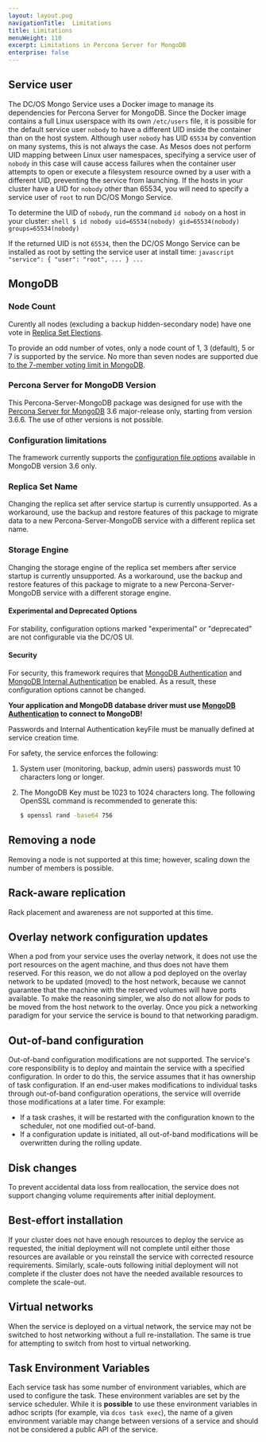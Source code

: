 ```yaml
---
layout: layout.pug
navigationTitle:  Limitations
title: Limitations
menuWeight: 110
excerpt: Limitations in Percona Server for MongoDB
enterprise: false
---
```


## Service user

The DC/OS Mongo Service uses a Docker image to manage its dependencies for Percona Server for MongoDB. Since the Docker image contains a full Linux userspace with its own `/etc/users` file, it is possible for the default service user `nobody` to have a different UID inside the container than on the host system. Although user `nobody` has UID `65534` by convention on many systems, this is not always the case. As Mesos does not perform UID mapping between Linux user namespaces, specifying a service user of `nobody` in this case will cause access failures when the container user attempts to open or execute a filesystem resource owned by a user with a different UID, preventing the service from launching. If the hosts in your cluster have a UID for `nobody` other than 65534, you will need to specify a service user of `root` to run DC/OS Mongo Service.

To determine the UID of `nobody`, run the command `id nobody` on a host in your cluster:
    ```shell
    $ id nobody
    uid=65534(nobody) gid=65534(nobody) groups=65534(nobody)
    ```

If the returned UID is not `65534`, then the DC/OS Mongo Service can be installed as root by setting the service user at install time:
    ```javascript
    "service": {
            "user": "root",
            ...
    }
    ...
    ```

## MongoDB

<a name="mongodb-node-count"></a>
### Node Count

Curently all nodes (excluding a backup hidden-secondary node) have one vote in [Replica Set Elections](https://docs.mongodb.com/manual/core/replica-set-elections/#replica-set-elections).

To provide an odd number of votes, only a node count of 1, 3 (default), 5 or 7 is supported by the service. No more than seven nodes are supported due [to the 7-member voting limit in MongoDB](https://docs.mongodb.com/manual/reference/limits/#Number-of-Voting-Members-of-a-Replica-Set).

### Percona Server for MongoDB Version

This Percona-Server-MongoDB package was designed for use with the [Percona Server for MongoDB](https://www.percona.com/software/mongo-database/percona-server-for-mongodb) 3.6 major-release only, starting from version 3.6.6. The use of other versions is not possible.

### Configuration limitations

The framework currently supports the [configuration file options](https://docs.mongodb.com/v3.6/reference/configuration-options/) available in MongoDB version 3.6 only.

### Replica Set Name

Changing the replica set after service startup is currently unsupported. As a workaround, use the backup and restore features of this package to migrate data to a new Percona-Server-MongoDB service with a different replica set name.

### Storage Engine

Changing the storage engine of the replica set members after service startup is currently unsupported. As a workaround, use the backup and restore features of this package to migrate to a new Percona-Server-MongoDB service with a different storage engine.

#### Experimental and Deprecated Options
For stability, configuration options marked "experimental" or "deprecated" are not configurable via the DC/OS UI.

#### Security

For security, this framework requires that [MongoDB Authentication](https://docs.mongodb.com/manual/core/authentication/) and [MongoDB Internal Authentication](https://docs.mongodb.com/manual/core/security-internal-authentication/) be enabled. As a result, these configuration options cannot be changed.

**Your application and MongoDB database driver must use [MongoDB Authentication](https://docs.mongodb.com/manual/core/authentication/) to connect to MongoDB!**

Passwords and Internal Authentication keyFile must be manually defined at service creation time.

For safety, the service enforces the following:
1. System user (monitoring, backup, admin users) passwords must 10 characters long or longer.
2. The MongoDB Key must be 1023 to 1024 characters long. The following OpenSSL command is recommended to generate this:

    ```bash
    $ openssl rand -base64 756
    ```

## Removing a node

Removing a node is not supported at this time; however, scaling down the number of members is possible.

## Rack-aware replication

Rack placement and awareness are not supported at this time.

## Overlay network configuration updates
When a pod from your service uses the overlay network, it does not use the port resources on the agent machine, and thus does not have them reserved. For this reason, we do not allow a pod deployed on the overlay network to be updated (moved) to the host network, because we cannot guarantee that the machine with the reserved volumes will have ports available. To make the reasoning simpler, we also do not allow for pods to be moved from the host network to the overlay. Once you pick a networking paradigm for your service the service is bound to that networking paradigm.

## Out-of-band configuration

Out-of-band configuration modifications are not supported. The service's core responsibility is to deploy and maintain the service with a specified configuration. In order to do this, the service assumes that it has ownership of task configuration. If an end-user makes modifications to individual tasks through out-of-band configuration operations, the service will override those modifications at a later time. For example:
- If a task crashes, it will be restarted with the configuration known to the scheduler, not one modified out-of-band.
- If a configuration update is initiated, all out-of-band modifications will be overwritten during the rolling update.

## Disk changes

To prevent accidental data loss from reallocation, the service does not support changing volume requirements after initial deployment.

## Best-effort installation

If your cluster does not have enough resources to deploy the service as requested, the initial deployment will not complete until either those resources are available or you reinstall the service with corrected resource requirements. Similarly, scale-outs following initial deployment will not complete if the cluster does not have the needed available resources to complete the scale-out.

## Virtual networks

When the service is deployed on a virtual network, the service may not be switched to host networking without a full re-installation. The same is true for attempting to switch from host to virtual networking.

## Task Environment Variables

Each service task has some number of environment variables, which are used to configure the task. These environment variables are set by the service scheduler. While it is **possible** to use these environment variables in adhoc scripts (for example, via `dcos task exec`), the name of a given environment variable may change between versions of a service and should not be considered a public API of the service.
